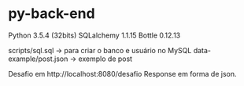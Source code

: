 # py-back-end

Python 3.5.4 (32bits)
SQLalchemy 1.1.15
Bottle 0.12.13


scripts/sql.sql -> para criar o banco e usuário no MySQL
data-example/post.json -> exemplo de post

Desafio em http://localhost:8080/desafio
Response em forma de json.
